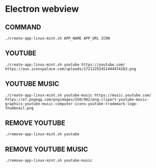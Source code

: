 # Electron webview

## COMMAND
```./create-app-linux-mint.sh APP_NAME APP_URL ICON```

## YOUTUBE
```./create-app-linux-mint.sh youtube https://youtube.com/ https://aux.iconspalace.com/uploads/17213252451444474183.png```

## YOUTUBE MUSIC
```./create-app-linux-mint.sh youtube-music https://music.youtube.com/ https://e7.pngegg.com/pngimages/550/982/png-clipart-youtube-music-graphics-youtube-music-computer-icons-youtube-trademark-logo-thumbnail.png```


## REMOVE YOUTUBE 
```./remove-app-linux-mint.sh youtube```

## REMOVE YOUTUBE MUSIC
```./remove-app-linux-mint.sh youtube-music```